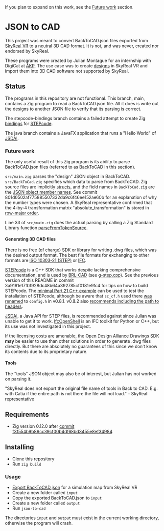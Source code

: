 If you plan to expand on this work, see the [Future work](#future-work) section.

# JSON to CAD

This project was meant to convert BackToCAD.json files exported from [SkyReal VR][skyreal-vr] to a neutral 3D CAD format. It is not, and was never, created nor endorsed by SkyReal.

These programs were created by Julian Montague for an internship with DigiCat at [ÅKP][åkp]. The use case was to create [designs][skyreal-design] in SkyReal VR and import them into 3D CAD software not supported by SkyReal.

## Status

The programs in this repository are not functional. This branch, main, contains a Zig program to read a BackToCAD.json file. All it does is write out the designs to another JSON file to verify that its parsing is correct.

The stepcode-bindings branch contains a failed attempt to create Zig [bindings][bindings] for [STEPcode][stepcode].

The java branch contains a JavaFX application that runs a "Hello World" of [JSDAI][jsdai].

<h3 id="future-work">Future work</h3>

The only useful result of this Zig program is its ability to parse BackToCAD.json files (referred to as BackToCAD in this section).

`src/main.zig` parses the "design" JSON object in BackToCAD. `src/BackToCad.zig` specifies which data to parse from BackToCAD. Zig source files are implicitly [structs][zig-structs], and the field names in `BackToCad.zig` are the [JSON object member names][json.org]. See commit 801d0502af775885507332da9c6f46ee152ae60b for an explanation of why the number types were chosen. A SkyReal representative confirmed that the 4-by-4 transformation matrix "absolute_transformation" is stored in [row-major order](https://en.wikipedia.org/wiki/Row-_and_column-major_order).

Line 33 of `src/main.zig` does the actual parsing by calling a Zig Standard Library function [parseFromTokenSource](https://ziglang.org/documentation/master/std/#A;std:json.parseFromTokenSource).

#### Generating 3D CAD files

There is no free (of charge) SDK or library for writing .dwg files, which was the desired output format. The best file formats for exchanging to other formats are [ISO 10303-21 (STEP)][step-file] or [IFC][ifc].

[STEPcode][stepcode] is a C++ SDK that works despite lacking comprehensive documentation, and is used by [BRL-CAD][brl-cad] (see [g-step.cpp][brl-cad-g-step]). See the previous version of this README in commit 3a9191e17fb1928dc48b64a392785cf0181e9fc4 for tips on how to build STEPcode. The [minimal Part 21 C++ example][p21-cpp] can be used to test the installation of STEPcode, although be aware that `sc_cf.h` used there [was renamed][sc_cf-rename] to `config.h` in v0.8.1. v0.8.2 also [recommends including the path to headers](https://github.com/stepcode/stepcode/releases/tag/v0.8.2).

[JSDAI][jsdai], a Java API for STEP files, is recommended against since Julian was unable to get it to work. [IfcOpenShell][ifc-open-shell] is an IFC toolkit for Python or C++, but its use was not investigated in this project.

If the licensing costs are amenable, the [Open Design Alliance Drawings SDK][oda-drawings] **may** be easier to use than other solutions in order to generate .dwg files directly. But there are absolutely no guarantees of this since we don't know its contents due to its proprietary nature.

#### Tools

The "tools" JSON object may also be of interest, but Julian has not worked on parsing it.

"SkyReal does not export the original file name of tools in Back to CAD. E.g. with Catia if the entire path is not there the file will not load." - SkyReal representative

## Requirements

- Zig version 0.12.0 after [commit f3f554b9b89cc39cf00b4df68bd3455e8ef34984][1].

## Installing

- Clone this repository
- Run `zig build`

### Usage

- [Export BackToCAD.json][save-for-b2c] for a simulation map from SkyReal VR
- Create a new folder called `input`
- Copy the exported BackToCAD.json to `input`
- Create a new folder called `output`
- Run `json-to-cad`

The directories `input` and `output` must exist in the current working directory, otherwise the program will crash.

[1]: https://github.com/ziglang/zig/commit/f3f554b9b89cc39cf00b4df68bd3455e8ef34984
[skyreal-vr]: https://sky-real.com/product/skyreal-vr/
[åkp]: https://www.aakp.no/aakp
[skyreal-design]: https://docs.sky-real.com/docs/skyreal/commands/design
[bindings]: https://en.wikipedia.org/wiki/Language_binding
[stepcode]: https://stepcode.github.io/
[jsdai]: https://jsdai.net/
[zig-structs]: https://ziglang.org/documentation/0.11.0/#struct
[json.org]: https://www.json.org/json-en.html
[step-file]: https://en.wikipedia.org/wiki/ISO_10303-21
[ifc]: https://en.wikipedia.org/wiki/Industry_Foundation_Classes
[brl-cad]: https://brlcad.org/
[brl-cad-g-step]: https://github.com/BRL-CAD/brlcad/blob/main/src/conv/step/g-step/g-step.cpp
[p21-cpp]: https://stepcode.github.io/docs/p21_cpp_example/
[sc_cf-rename]: https://github.com/stepcode/stepcode/commit/97c3d193a1421d6ee561c06f83323704cf4000cf
[ifc-open-shell]: https://ifcopenshell.org/
[oda-drawings]: https://www.opendesign.com/products/drawings
[save-for-b2c]: https://docs.sky-real.com/docs/skyreal/commands/save/#save-for-back-to-cad
